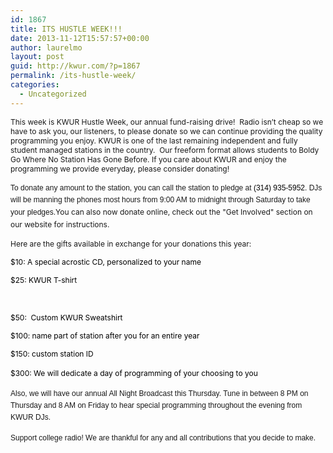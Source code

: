 ```yaml
---
id: 1867
title: ITS HUSTLE WEEK!!!
date: 2013-11-12T15:57:57+00:00
author: laurelmo
layout: post
guid: http://kwur.com/?p=1867
permalink: /its-hustle-week/
categories:
  - Uncategorized
---
```

<div class="pf-content">
  <p class="p1">
    <span style="font-size:12px;"><span class="s1">This week is KWUR Hustle Week, our annual fund-raising drive!  Radio isn’t cheap so we have to ask you, our listeners, to please donate so we can continue providing the quality programming you enjoy. KWUR is one of the last remaining independent and fully student managed stations in the country.  Our freeform format allows students to Boldy Go Where No Station Has Gone Before. If you care about KWUR and enjoy the programming we provide everyday, please consider donating!</span></span>
  </p>
  
  <p class="p1">
    <span style="font-size:12px;"><span style="font-family: Arial, Garuda, 'Lucida Sans Unicode', Futura; line-height: 19px;">To donate any amount to the station, you can call the station to pledge at </span><a href="tel:%28314%29%20935-5952" style="margin: 0px; padding: 0px; border: 0px; font-family: Arial, Garuda, 'Lucida Sans Unicode', Futura; vertical-align: baseline; color: black; text-decoration: none; line-height: 19px;" value="+13149355952">(314) 935-5952</a><span style="font-family: Arial, Garuda, 'Lucida Sans Unicode', Futura; line-height: 19px;">. DJs will be manning the phones most hours from 9:00 AM to midnight through Saturday to take your pledges.</span><span style="line-height: 1.6em;">You can also now donate online, check out the "Get Involved" section on our website for instructions.</span></span>
  </p>
  
  <p class="p1">
    <span style="font-size:12px;">Here are the gifts available in exchange for your donations this year:</span>
  </p>
  
  <p style="color: rgb(0, 0, 0); line-height: normal;">
    <span style="font-size:12px;">$10: A special acrostic CD, personalized to your name</span>
  </p>
  
  <p style="color: rgb(0, 0, 0); line-height: normal;">
    <span style="font-size:12px;">$25: KWUR T-shirt</span>
  </p>
  
  <p style="color: rgb(0, 0, 0); line-height: normal;">
     
  </p>
  
  <p style="color: rgb(0, 0, 0); line-height: normal;">
    <span style="font-size:12px;">$50:  Custom KWUR Sweatshirt</span>
  </p>
  
  <p style="color: rgb(0, 0, 0); line-height: normal;">
    <span style="font-size:12px;">$100: name part of station after you for an entire year</span>
  </p>
  
  <p style="color: rgb(0, 0, 0); line-height: normal;">
    <span style="font-size:12px;">$150: custom station ID</span>
  </p>
  
  <p style="color: rgb(0, 0, 0); line-height: normal;">
    <span style="font-size:12px;"><span style="line-height: 1.6em;">$300: We will dedicate a day of programming of your choosing to you</span></span>
  </p>
  
  <p class="p1">
    <span style="font-size:12px;"><span style="font-family: Arial, Garuda, 'Lucida Sans Unicode', Futura; line-height: 19px;">Also, we will have our annual All Night Broadcast this Thursday. Tune in between 8 PM on Thursday and 8 AM on Friday to hear special programming throughout the evening from KWUR DJs.</span></span>
  </p>
  
  <p class="p1">
    <span style="font-size:12px;"><span style="font-family: Arial, Garuda, 'Lucida Sans Unicode', Futura; line-height: 19px;">Support college radio! We are thankful for any and all contributions that you decide to make.</span></span>
  </p>
</div>
